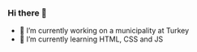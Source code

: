 ### Hi there 👋

- 🔭 I’m currently working on a municipality at Turkey
- 🌱 I’m currently learning HTML, CSS and JS

<!--
**turkoForza/turkoForza** is a ✨ _special_ ✨ repository because its `README.md` (this file) appears on your GitHub profile.

Here are some ideas to get you started:

- 🔭 I’m currently working on a municipality at Turkey
- 🌱 I’m currently learning HTML, CSS and JS
- 👯 I’m looking to collaborate
- 🤔 I’m looking for help with ...
- 💬 Ask me about ...
- 📫 How to reach me: ...
- 😄 Pronouns: ...
- ⚡ Fun fact: ...
-->
